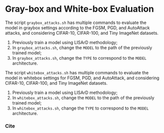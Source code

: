 # Gray-box and White-box Evaluation

The script `graybox_attacks.sh` has multiple commands to evaluate the model in graybox settings according to the FGSM, PGD, and AutoAttack attacks, and considering CIFAR-10, CIFAR-100, and Tiny ImageNet datasets.

1. Previously train a model using LISArD methodology;
2. In `graybox_attacks.sh`, change the `MODEL` to the path of the previously trained model;
3. In `graybox_attacks.sh`, change the `TYPE` to correspond to the `MODEL` architecture.

The script `whitebox_attacks.sh` has multiple commands to evaluate the model in whitebox settings for FGSM, PGD, and AutoAttack, and considering CIFAR-10, CIFAR-100, and Tiny ImageNet datasets.

1. Previously train a model using LISArD methodology;
2. In `whitebox_attacks.sh`, change the `MODEL` to the path of the previously trained model;
3. In `whitebox_attacks.sh`, change the `TYPE` to correspond to the `MODEL` architecture.

### Cite

